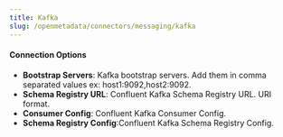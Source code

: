 ```yaml
---
title: Kafka
slug: /openmetadata/connectors/messaging/kafka
---
```


<ConnectorIntro service="messaging" connector="Kafka"/>

<Requirements />

<MetadataIngestionService connector="Kafka"/>

<h4>Connection Options</h4>

- **Bootstrap Servers**: Kafka bootstrap servers. Add them in comma separated values ex: host1:9092,host2:9092.
- **Schema Registry URL**: Confluent Kafka Schema Registry URL. URI format.
- **Consumer Config**: Confluent Kafka Consumer Config.
- **Schema Registry Config**:Confluent Kafka Schema Registry Config.

<MessagingIngestionConfig />

<IngestionScheduleAndDeploy />

<ConnectorOutro connector="Kafka" />
